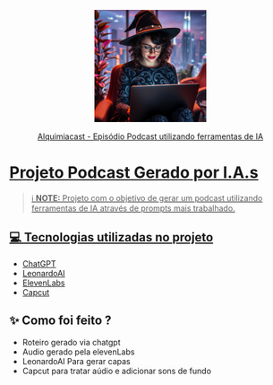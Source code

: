 <p align="center">
<img 
    src="./assets/bruxa_ia.jpeg"
    width="200"
/>
</p>

<a href="https://https://open.spotify.com/episode/5MUQXVdK242QEnHL6RjReq?si=qmkH_7nhQt-wInCOf1Wfew/">
    
</p>

<p align="center">
    Alquimiacast - Episódio Podcast utilizando ferramentas de IA
</p>


# Projeto Podcast Gerado por I.A.s


 > ℹ️ **NOTE:** Projeto com o objetivo de gerar um podcast utilizando ferramentas de IA através de prompts mais trabalhado.


## 💻 Tecnologias utilizadas no projeto

- [ChatGPT](https://chat.openai.com/) 
- [LeonardoAI](https://app.leonardo.ai/)
- [ElevenLabs](https://beta.elevenlabs.io/)
- [Capcut](https://www.capcut.com/pt-br/)

## ✨ Como foi feito ?

- Roteiro gerado via chatgpt
- Audio gerado pela elevenLabs
- LeonardoAI Para gerar capas
- Capcut para tratar aúdio e adicionar sons de fundo

